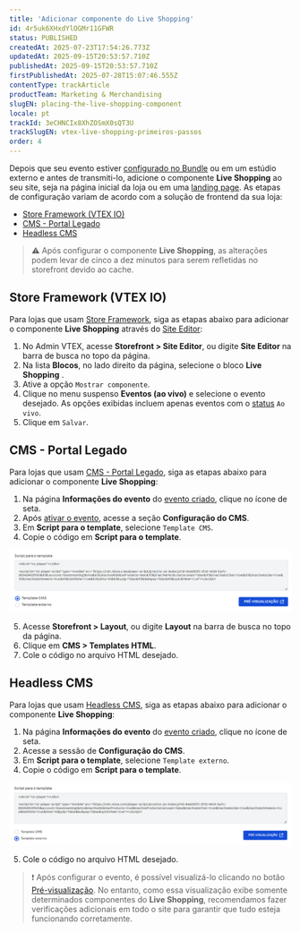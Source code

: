 ```yaml
---
title: 'Adicionar componente do Live Shopping'
id: 4r5uk6XHxdYlOGMr11GFWR
status: PUBLISHED
createdAt: 2025-07-23T17:54:26.773Z
updatedAt: 2025-09-15T20:53:57.710Z
publishedAt: 2025-09-15T20:53:57.710Z
firstPublishedAt: 2025-07-28T15:07:46.555Z
contentType: trackArticle
productTeam: Marketing & Merchandising
slugEN: placing-the-live-shopping-component
locale: pt
trackId: 3eCHNCIx8XhZOSmX0sQT3U
trackSlugEN: vtex-live-shopping-primeiros-passos
order: 4
---
```


Depois que seu evento estiver [configurado no Bundle](https://help.vtex.com/pt/tracks/vtex-live-shopping-primeiros-passos--3eCHNCIx8XhZOSmX0sQT3U/3GKzrP9nkyRwpUyyeYUaeX) ou em um estúdio externo e antes de transmiti-lo, adicione o componente **Live Shopping** ao seu site, seja na página inicial da loja ou em uma [landing page](https://help.vtex.com/pt/tutorial/live-shopping-configurar-landing-page-para-transmissoes-ao-vivo--4iBDPEpXyKSfoIqUdwHGFE). As etapas de configuração variam de acordo com a solução de frontend da sua loja:

* [Store Framework (VTEX IO)](#store-framework-vtex-io)
* [CMS - Portal Legado](#cms-portal-legado)
* [Headless CMS](#headless-cms)

> ⚠️ Após configurar o componente **Live Shopping**, as alterações podem levar de cinco a dez minutos para serem refletidas no storefront devido ao cache.

## Store Framework (VTEX IO)

Para lojas que usam [Store Framework](https://help.vtex.com/pt/tracks/trilha-da-loja-vtex--eSDNk26pdvemF3XKM0nK9/67SCtUreXxKYWhZh8n0zvZ#store-framework), siga as etapas abaixo para adicionar o componente **Live Shopping** através do [Site Editor](https://help.vtex.com/pt/tutorial/gerenciando-conteudo-de-pagina-e-template--3tMbx6HXy4Fy5r9EhboG37):

1. No Admin VTEX, acesse **Storefront > Site Editor**, ou digite **Site Editor** na barra de busca no topo da página.
2. Na lista **Blocos**, no lado direito da página, selecione o bloco **Live Shopping** .
3. Ative a opção <i class="fas fa-toggle-on" aria-hidden="true"></i> `Mostrar componente`.
4. Clique no menu suspenso **Eventos (ao vivo)** e selecione o evento desejado. As opções exibidas incluem apenas eventos com o [status](https://help.vtex.com/pt/tracks/vtex-live-shopping-primeiros-passos--3eCHNCIx8XhZOSmX0sQT3U/5WLXGbOSFmxN7QlzOnfGrv#status-do-evento) `Ao vivo`.
5. Clique em `Salvar`.

## CMS - Portal Legado

Para lojas que usam [CMS - Portal Legado](https://help.vtex.com/pt/tracks/cms--2YcpgIljVaLVQYMzxQbc3z/1oN446gRGcR2s70RvBCAmj), siga as etapas abaixo para adicionar o componente **Live Shopping**:

1. Na página **Informações do evento** do [evento criado](https://help.vtex.com/pt/tracks/vtex-live-shopping-primeiros-passos--3eCHNCIx8XhZOSmX0sQT3U/5WLXGbOSFmxN7QlzOnfGrv), clique no ícone de seta.
2. Após [ativar o evento](https://help.vtex.com/pt/tracks/vtex-live-shopping-primeiros-passos--3eCHNCIx8XhZOSmX0sQT3U/6NrWRLAJEHijcd6tLIWoqq), acesse a seção **Configuração do CMS**.
3. Em **Script para o template**, selecione `Template CMS`.
4. Copie o código em **Script para o template**.

  ![article_4_legacy_cms_portal_PT](https://raw.githubusercontent.com/vtexdocs/help-center-content/refs/heads/main/docs/pt/tracks/omnichannel/vtex-live-shopping-primeiros-passos/adicionar-componente-do-live-shopping_1.png)

5. Acesse **Storefront > Layout**, ou digite **Layout** na barra de busca no topo da página.
6. Clique em **CMS > Templates HTML**.
7. Cole o código no arquivo HTML desejado.

## Headless CMS

Para lojas que usam [Headless CMS](https://help.vtex.com/pt/tutorial/headless-cms-visao-geral--3U5gvhHdQL0jczYH8gjX09), siga as etapas abaixo para adicionar o componente **Live Shopping**: 

1. Na página **Informações do evento** do [evento criado](https://help.vtex.com/pt/tracks/vtex-live-shopping-primeiros-passos--3eCHNCIx8XhZOSmX0sQT3U/5WLXGbOSFmxN7QlzOnfGrv), clique no ícone de seta.
2. Acesse a sessão de **Configuração do CMS**.
3. Em **Script para o template**, selecione `Template externo`.
4. Copie o código em **Script para o template**.

  ![article_4_headless_cms_PT](https://raw.githubusercontent.com/vtexdocs/help-center-content/refs/heads/main/docs/pt/tracks/omnichannel/vtex-live-shopping-primeiros-passos/adicionar-componente-do-live-shopping_2.png)

5. Cole o código no arquivo HTML desejado.

> ❗ Após configurar o evento, é possível visualizá-lo clicando no botão [Pré-visualização](https://help.vtex.com/pt/tracks/vtex-live-shopping-primeiros-passos--3eCHNCIx8XhZOSmX0sQT3U/125yr6jAfwiiz84JP4ppfO#pre-visualizacao). No entanto, como essa visualização exibe somente determinados componentes do **Live Shopping**, recomendamos fazer verificações adicionais em todo o site para garantir que tudo esteja funcionando corretamente.
